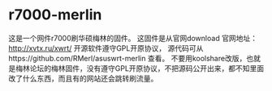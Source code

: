 # r7000-merlin
这是一个网件r7000刷华硕梅林的固件。
这固件是从官网download 官网地址：http://xvtx.ru/xwrt/ 开源软件遵守GPL开原协议，
源代码可从https://github.com/RMerl/asuswrt-merlin 查看。
不要用koolshare改版，也就是梅林论坛的梅林固件，没有遵守GPL开原协议，不把源码公开出来，都不知里面改了什么东西，而且有的网站还会跳转刷流量。
